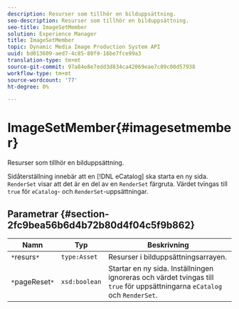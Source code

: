 ```yaml
---
description: Resurser som tillhör en bilduppsättning.
seo-description: Resurser som tillhör en bilduppsättning.
seo-title: ImageSetMember
solution: Experience Manager
title: ImageSetMember
topic: Dynamic Media Image Production System API
uuid: bd013609-aed7-4c85-80f9-16be7fce99a3
translation-type: tm+mt
source-git-commit: 97a84e8e7edd3d834ca42069eae7c09c00d57938
workflow-type: tm+mt
source-wordcount: '77'
ht-degree: 0%

---
```



# ImageSetMember{#imagesetmember}

Resurser som tillhör en bilduppsättning.

Sidåterställning innebär att en [!DNL eCatalog] ska starta en ny sida. `RenderSet` visar att det är en del av en  `RenderSet` färgruta. Värdet tvingas till `true` för `eCatalog`- och `RenderSet`-uppsättningar.

## Parametrar {#section-2fc9bea56b6d4b72b80d4f04c5f9b862}

| Namn | Typ | Beskrivning |
|---|---|---|
| `*`resurs`*` | `type:Asset` | Resurser i bilduppsättningsarrayen. |
| `*`pageReset`*` | `xsd:boolean` | Startar en ny sida. Inställningen ignoreras och värdet tvingas till `true` för uppsättningarna `eCatalog` och `RenderSet`. |

